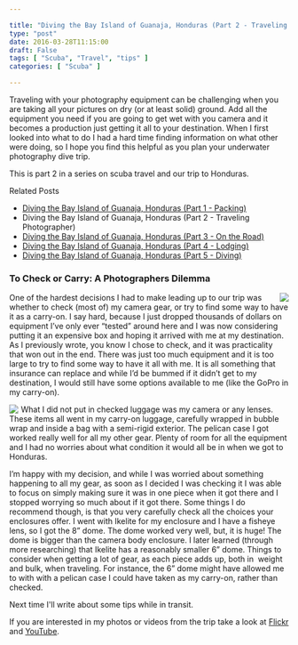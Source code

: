```yaml
---

title: "Diving the Bay Island of Guanaja, Honduras (Part 2 - Traveling Photographer)"
type: "post"
date: 2016-03-28T11:15:00
draft: False
tags: [ "Scuba", "Travel", "tips" ]
categories: [ "Scuba" ]

---
```


<p>Traveling with your photography equipment can be challenging when you are taking all your pictures on dry (or at least solid) ground. Add all the equipment you need if you are going to get wet with you camera and it becomes a production just getting it all to your destination. When I first looked into what to do I had a hard time finding information on what other were doing, so I hope you find this helpful as you plan your underwater photography dive trip.</p><p>This is part 2 in a series on scuba travel and our trip to Honduras.</p>    <p>Related Posts</p>  <ul>   <li><a href="http://duanenewman.net/blog/post/2016/03/22/Diving-the-Bay-Island-of-Guanaja-Honduras-(Part-1-Packing).aspx">Diving the Bay Island of Guanaja, Honduras (Part 1 - Packing)</a> </li>    <li>Diving the Bay Island of Guanaja, Honduras (Part 2 - Traveling Photographer) </li>    <li><a href="http://duanenewman.net/blog/post/2016/04/04/Diving-the-Bay-Island-of-Guanaja-Honduras-(Part-3-On-the-Road).aspx">Diving the Bay Island of Guanaja, Honduras (Part 3 - On the Road)</a> </li>    <li><a href="http://duanenewman.net/blog/post/2016/04/11/Diving-the-Bay-Island-of-Guanaja-Honduras-(Part-4-Lodging).aspx">Diving the Bay Island of Guanaja, Honduras (Part 4 - Lodging)</a> </li>    <li><a href="http://duanenewman.net/blog/post/2016/04/18/Diving-the-Bay-Island-of-Guanaja-Honduras-(Part-5-Diving).aspx">Diving the Bay Island of Guanaja, Honduras (Part 5 - Diving)</a> </li> </ul>  <h3>To Check or Carry: A Photographers Dilemma</h3> 

<img style="float:right;max-width:25%;margin-left:5px;" src="/blog/image.axd?picture=%2f2016%2f03%2fAdobePhotoshopExpress_d2495a81381d411fa4b7ee08c98f92b0.jpg">

 <p>One of the hardest decisions I had to make leading up to our trip was whether to check (most of) my camera gear, or try to find some way to have it as a carry-on. I say hard, because I just dropped thousands of dollars on equipment I’ve only ever “tested” around here and I was now considering putting it an expensive box and hoping it arrived with me at my destination. As I previously wrote, you know I chose to check, and it was practicality that won out in the end. There was just too much equipment and it is too large to try to find some way to have it all with me. It is all something that insurance can replace and while I’d be bummed if it didn’t get to my destination, I would still have some options available to me (like the GoPro in my carry-on).</p>  

<img style="float:left;max-width:25%;margin-right:5px;" src="/blog/image.axd?picture=%2f2016%2f03%2fWP_20160102_16_13_13_Rich_LI__highres.flash.png">
<p>What I did not put in checked luggage was my camera or any lenses. These items all went in my carry-on luggage, carefully wrapped in bubble wrap and inside a bag with a semi-rigid exterior. The pelican case I got worked really well for all my other gear. Plenty of room for all the equipment and I had no worries about what condition it would all be in when we got to Honduras.</p>  <p>I’m happy with my decision, and while I was worried about something happening to all my gear, as soon as I decided I was checking it I was able to focus on simply making sure it was in one piece when it got there and I stopped worrying so much about if it got there. Some things I do recommend though, is that you very carefully check all the choices your enclosures offer. I went with Ikelite for my enclosure and I have a fisheye lens, so I got the 8” dome. The dome worked very well, but, it is huge! The dome is bigger than the camera body enclosure. I later learned (through more researching) that Ikelite has a reasonably smaller 6” dome. Things to consider when getting a lot of gear, as each piece adds up, both in&nbsp; weight and bulk, when traveling. For instance, the 6” dome might have allowed me to with with a pelican case I could have taken as my carry-on, rather than checked.</p>  <p>Next time I'll write about some tips while in transit.</p>
<p>If you are interested in my photos or videos from the trip take a look at <a href="https://www.flickr.com/photos/duane_newman/albums/72157663757529681" target="_blank">Flickr</a> and <a href="https://www.youtube.com/playlist?list=PLSyl1r1zgegfeOijvvL5ttXiS1sEW9Btm" target="_blank">YouTube</a>.</p>
